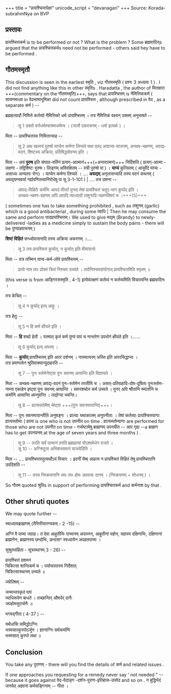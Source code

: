 +++
title = "प्रायश्चित्तापेक्षा"
unicode_script = "devanagari"
+++
Source: Korada-subrahmNya on BVP

## प्रस्तावः
प्रायश्चित्तकर्म  is to be performed or not ? What  is the problem ? Some ब्रह्मवादिन्s  argued that the प्रायश्चित्तकर्मs  need not be performed - others said hey have to be performed . 

## गौतमस्मृतौ
This discussion is seen in the earliest स्मृति , viz  गौतमस्मृति ( प्रश्नः 3 अध्यायः 1 ) . I did not find anything like this in other स्मृतिs . Haradatta , the author of मिताक्षरा +++(commentary on the गौतमस्मृति)+++,  says that प्रायश्चित्तम् is नैमित्तिककर्म ( सायणमाधव in वेदभाष्यभूमिका did not count  प्रायश्चित्त , although prescribed in वेद ,  as a separate कर्म ) -- 

ब्रह्महत्यादौ निमित्ते कर्तव्यो नैमित्तिको धर्मः प्रायश्चित्तम् । तत्र नैमित्तिकं वक्ष्यन् उक्तम् अनुभाषते --

> सू 1 उक्तो वर्णधर्मश्चाश्रमधर्मश्च । (जातौ एकवचनम् - धर्मा इत्यर्थः ) ।

मिता -- प्रायश्चित्तस्य निमित्तान्याह --

> सू 2  अथ खल्वयं पुरुषो याप्येन कर्मणा लिप्यते यथा एतद्  अयाज्य-याजनम्, अभक्ष्य-भक्षणम्, अवद्य-वदनं, शिष्टस्य अक्रिया, प्रतिषिद्धसेवनम् इति ।

मिता -- अयं **पुरुष** इति संघात-वर्तिनं प्रत्यग्-आत्मानं+++(=अन्तरात्मनं)+++ निर्दिशति ( प्रत्यग्-आत्मा - लक्षणा - तद्विशिष्टः पुरुषः। लिङ्गम् अविवक्षितम् -- स्त्री पुरुषो वा  ) । **याप्यं** कुत्सितम् ( आयुर्वेदे याप्यः - असाध्यः अन्यतरः रोगः) । याप्येन कर्मणा लिप्यते । .... **अवद्यम्** अनृतासभ्यादि तस्य वदनं कथनम् ( अवद्यपण्यवर्या गर्ह्यपणितव्यानिरोधेषु  पा सू 3-1-101 ) | .... तत्र उशना -- 

> आपद्-विहितैः  कर्मभिः आपदं तीर्त्वा पुनस् तेषां प्रायश्चित्तं चतुर्-भागं कुर्याद् इति ।  
> अभक्ष्य-भक्षण-ग्रहणम् अपि आपदि व्याध्यादौ लशुनादि-भक्षणविषयं च ।+++(5)+++

( sometimes one has to take something prohibited , such as लशुनम् (garlic) which is a good antibacterial , during some व्याधि | Then he may consume the same and perform पादप्रायश्चित्तम्।
We used to give मद्यम् (Brandy) to newly-delivered -ladies as a medicine simply to sustain the body pains - there will be पुण्याहवाचनम् )

**शिष्टं विहितं** सन्ध्योपासनादि तस्य अक्रिया अकरणम् ।....

> सू 3 तत्र प्रायश्चित्तं कुर्यात्, न कुर्यात् इति मीमांसन्ते

मिता -- तत्र तस्मिन् याप्य-कर्म-लोपे प्रायश्चित्तम् -- 

> प्रायो नाम तपः प्रोक्तं चित्तं निश्चय उच्यते ।
तपोनिश्चयसंयोगात् प्रायश्चित्तमिति स्मृतम् ॥  

(this verse is from आङ्गिरसस्मृति , 4-1)
इत्येवंलक्षणं कर्तव्यं न कर्तव्यमिति विचारयन्ति ब्रह्मवादिनः ।

तत्र केचित् --

> सू 4  न कुर्याद् इत्य् आहुः ।

तत्र हेतुः --

> सू 5 न हि कर्म क्षीयते इति ।

मिता -- **हि** शब्दो हेतौ । यस्मात् कृतं कर्म पुण्यं पापं च नान्तरेण उपभोगं क्षीयते इति ।......

> सू 6 कुर्याद् इत्य् अपरम् ।

मिता -- **कुर्यात्** प्रायश्चित्तम् इति अपरं दर्शनम् । नास्मात्परम् अस्ति इति अपरसिद्धान्तः ।  
तत्र प्रमाणत्वेन श्रुतिवाक्यान्युदाहरति --

> सू 7 -- पुनः स्तोमेनेष्ट्वा पुनः सवनम् आयान्ति इति विज्ञायते ।

मिता -- अभक्ष्य-भक्षणम् अवद्य-वदनं पुनः-स्तोमेन तरतीति च । असत्-प्रतिग्रहादि-दोष-दूषिताः पुनःस्तोम-नाम्ना एकाहेन इष्ट्वा पुनः सवनम् आयान्ति । सवनशब्देन कर्म उच्यते । पुनर् अपि श्रौतानि स्मार्तानि च कर्माणि आयान्ति आप्नुवन्ति । तद्योग्या भवन्ति।

> सू 8 -- व्रात्यस्तोमैश् चेष्ट्वा +++(पुनः सवनमायान्ति)+++।

मिता -- पुनः सवनमायान्तीति अनुषङ्गः । व्रात्याः यथाकालम् अनुपनीताः । तेषां कर्तव्याः प्रायश्चित्तयागाः व्रात्यस्तोमाः (  व्रात्य is one who is not उपनीत on time .  व्रात्यस्तोम्यागाः are performed for those who are not  उपनीत on time - गर्भाष्टामेषु ब्राह्मणम् उपनयीत -- आप गृह्य --a ब्राह्मण has to get उपनयनम् at the age of  seven years and three months ) .

> सू 9 -- तरति सर्वं पाप्मानं तरति ब्रह्महत्यां योऽश्वमेधेन यजते ।  
> सू 10 -- अग्निष्टुता अभिशस्यमानं याजयेदिति ।

मिता -- .... प्रायश्चित्तस्तुत्यर्थोऽयं विचारः । इदनीं येष्व् आहत्य न प्रायश्चित्तं विहितं तेषु प्रायश्चित्तानि उपदिशति --

> सू 11 -- तस्य निष्क्रयणानि जपः तपः होमः उपवासः दानम् ।  (निष्क्रयणम् = शोधनम् ) ।

So गौतम quoted श्रुतिs in support of  performing प्रायश्चित्तकर्म and कर्मनाश by that .

## Other shruti quotes
We may quote further --

स्वाध्यायब्राह्मणम् (तैत्तिरीयारण्यकम् - 2 -15)  -- 

अग्निं वै पाप्मा जग्राह। तं देवा आहुतीभिः पाप्मानम् अपाघ्नन्, आहुतीनां यज्ञेन, यज्ञस्य दक्षिणाभिः, दक्षिणानां ब्राह्मणेन, ब्राह्मणस्य छन्दोभिः, छन्दसाꣳ स्वध्यायेन अपहतपाप्मा ।

सुश्रुतसंहिता - सूत्रस्थानम् 3 - 26) --

प्रायश्चित्तं प्रशमनं  
चिकित्सा शान्तिकर्म च ।
पर्यायास्तस्य निर्देशात्  
चिकित्सास्थानम् उच्यते ॥

ज्योतिषम् --

जन्मान्तरकृतं पापं  
व्याधिरूपेण बाधते ।
तच्छान्तिर् औषधैर् दानैः  
जपहोमसुरार्चनैः  ॥

भगवद्गीता ( 4-37 ) --

यथैधांसि समिद्धोऽग्निः  
भस्मसात्कुरुतेऽर्जुन ।
ज्ञानाग्निः सर्वकर्माणि  
भस्मसात् कुरुते तथा ॥

## Conclusion
You take any पुराणम् - there will you find the details  of कर्म and related issues .

If one approaches you  requesting for  a remedy never say  ' not needed " -- because it goes against वेद-वेदाङ्ग -दर्शन-पुराण-इतिहास-उपवेद and so on . न बुद्धिभेदं जनयेत् अज्ञानां कर्मसङ्गिनाम् -- गीता ।